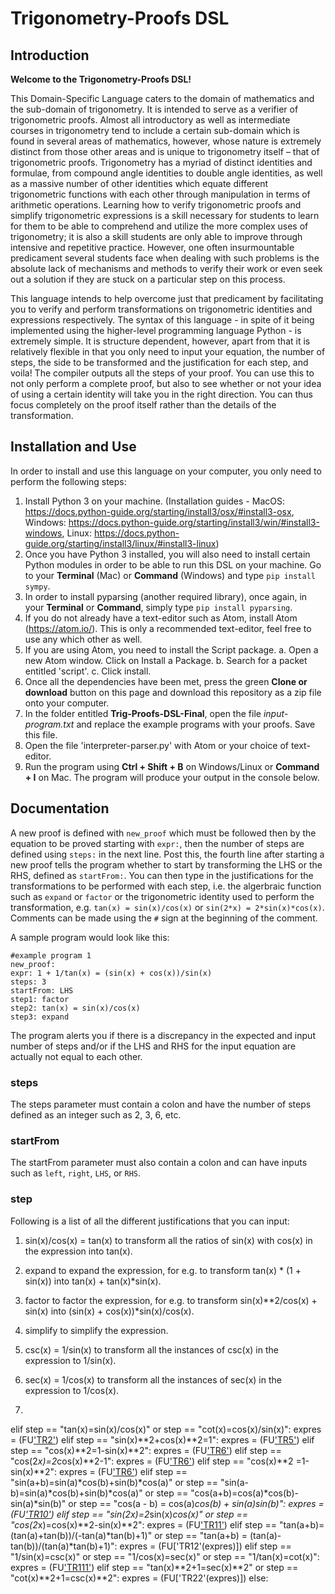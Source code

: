 # Trigonometry-Proofs DSL

## Introduction

**Welcome to the Trigonometry-Proofs DSL!**

This Domain-Specific Language caters to the domain of mathematics and the sub-domain of trigonometry. It is intended to serve as a verifier of trigonometric proofs. Almost all introductory as well as intermediate courses in trigonometry tend to include a certain sub-domain which is found in several areas of mathematics, however, whose nature is extremely distinct from those other areas and is unique to trigonometry itself – that of trigonometric proofs. Trigonometry has a myriad of distinct identities and formulae, from compound angle identities to double angle identities, as well as a massive number of other identities which equate different trigonometric functions with each other through manipulation in terms of arithmetic operations. Learning how to verify trigonometric proofs and simplify trigonometric expressions is a skill necessary for students to learn for them to be able to comprehend and utilize the more complex uses of trigonometry; it is also a skill students are only able to improve through intensive and repetitive practice. However, one often insurmountable predicament several students face when dealing with such problems is the absolute lack of mechanisms and methods to verify their work or even seek out a solution if they are stuck on a particular step on this process.

This language intends to help overcome just that predicament by facilitating you to verify and perform transformations on trigonometric identities and expressions respectively. The syntax of this language - in spite of it being implemented using the higher-level programming language Python - is extremely simple. It is structure dependent, however, apart from that it is relatively flexible in that you only need to input your equation, the number of steps, the side to be transformed and the justification for each step, and voila! The compiler outputs all the steps of your proof. You can use this to not only perform a complete proof, but also to see whether or not your idea of using a certain identity will take you in the right direction. You can thus focus completely on the proof itself rather than the details of the transformation.

## Installation and Use

In order to install and use this language on your computer, you only need to perform the following steps:

1. Install Python 3 on your machine. (Installation guides - MacOS: https://docs.python-guide.org/starting/install3/osx/#install3-osx, Windows: https://docs.python-guide.org/starting/install3/win/#install3-windows, Linux: https://docs.python-guide.org/starting/install3/linux/#install3-linux)
2. Once you have Python 3 installed, you will also need to install certain Python modules in order to be able to run this DSL on your machine. Go to your **Terminal** (Mac) or **Command** (Windows) and type ```pip install sympy```.
3. In order to install pyparsing (another required library), once again, in your **Terminal** or **Command**, simply type ```pip install pyparsing```.
4. If you do not already have a text-editor such as Atom, install Atom (https://atom.io/). This is only a recommended text-editor, feel free to use any which other as well.
5. If you are using Atom, you need to install the Script package.
    a. Open a new Atom window. Click on Install a Package.
    b. Search for a packet entitled 'script'.
    c. Click install.
6. Once all the dependencies have been met, press the green **Clone or download** button on this page and download this repository as a zip file onto your computer.
7. In the folder entitled **Trig-Proofs-DSL-Final**, open the file *input-program.txt* and replace the example programs with your proofs. Save this file.
8. Open the file 'interpreter-parser.py' with Atom or your choice of text-editor.
9. Run the program using **Ctrl + Shift + B** on Windows/Linux or **Command + I** on Mac. The program will produce your output in the console below.

## Documentation

A new proof is defined with ```new_proof``` which must be followed then by the equation to be proved starting with ```expr:```, then the number of steps are defined using ```steps:``` in the next line. Post this, the fourth line after starting a new proof tells the program whether to start by transforming the LHS or the RHS, defined as ```startFrom:```. You can then type in the justifications for the transformations to be performed with each step, i.e. the algerbraic function such as ```expand``` or ```factor``` or the trigonometric identity used to perform the transformation, e.g. ```tan(x) = sin(x)/cos(x)``` or ```sin(2*x) = 2*sin(x)*cos(x)```. Comments can be made using the ```#``` sign at the beginning of the comment.

A sample program would look like this:

```
#example program 1
new_proof:
expr: 1 + 1/tan(x) = (sin(x) + cos(x))/sin(x)
steps: 3
startFrom: LHS
step1: factor
step2: tan(x) = sin(x)/cos(x)
step3: expand
```

The program alerts you if there is a discrepancy in the expected and input number of steps and/or if the LHS and RHS for the input equation are actually not equal to each other.

### steps

The steps parameter must contain a colon and have the number of steps defined as an integer such as 2, 3, 6, etc.

### startFrom

The startFrom parameter must also contain a colon and can have inputs such as ```left```, ```right```, ```LHS```, or ```RHS```.

### step

Following is a list of all the different justifications that you can input:

1. sin(x)/cos(x) = tan(x)
to transform all the ratios of sin(x) with cos(x) in the expression into tan(x).

2. expand
to expand the expression, for e.g. to transform tan(x) * (1 + sin(x)) into tan(x) + tan(x)*sin(x).

3. factor
to factor the expression, for e.g. to transform sin(x)**2/cos(x) + sin(x) into (sin(x) + cos(x))*sin(x)/cos(x).

4. simplify
to simplify the expression.

5. csc(x) = 1/sin(x)
to transform all the instances of csc(x) in the expression to 1/sin(x).

6. sec(x) = 1/cos(x)
to transform all the instances of sec(x) in the expression to 1/cos(x).

7.


elif step == "tan(x)=sin(x)/cos(x)" or step == "cot(x)=cos(x)/sin(x)":
expres = (FU['TR2'](expres))
elif step == "sin(x)**2+cos(x)**2=1":
expres = (FU['TR5'](expres))
elif step == "cos(x)**2=1-sin(x)**2":
expres = (FU['TR6'](expres))
elif step == "cos(2*x)=2*cos(x)**2-1":
expres = (FU['TR6'](expres))
elif step == "cos(x)**2 =1-sin(x)**2":
expres = (FU['TR6'](expres))
elif step == "sin(a+b)=sin(a)*cos(b)+sin(b)*cos(a)" or step == "sin(a-b)=sin(a)*cos(b)+sin(b)*cos(a)" or step == "cos(a+b)=cos(a)*cos(b)-sin(a)*sin(b)" or step == "cos(a - b) =  cos(a)*cos(b) + sin(a)*sin(b)":
expres = (FU['TR10'](expres))
elif step == "sin(2*x)=2*sin(x)*cos(x)" or step == "cos(2*x)=cos(x)**2-sin(x)**2":
expres = (FU['TR11'](expres))
elif step == "tan(a+b)=(tan(a)+tan(b))/(-tan(a)*tan(b)+1)" or step == "tan(a+b) = (tan(a)-tan(b))/(tan(a)*tan(b)+1)":
expres = (FU['TR12'(expres)])
elif step == "1/sin(x)=csc(x)" or step == "1/cos(x)=sec(x)" or step == "1/tan(x)=cot(x)":
expres = (FU['TR111'](expres))
elif step == "tan(x)**2+1=sec(x)**2" or step == "cot(x)**2+1=csc(x)**2":
expres = (FU['TR22'(expres)])
else:


